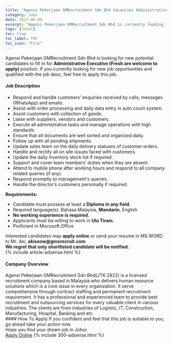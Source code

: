 ```yaml
---
title: "Agensi Pekerjaan GMRecruitment Sdn Bhd Vacancies Administrative Executive (Fresh are welcome to apply)" 
category: Jobs 
date: 2021-06-04 
excerpt: "Agensi Pekerjaan GMRecruitment Sdn Bhd is currently looking for suitable person to fill in the Administrative Executive (Fresh are welcome to apply) which based in Johor" 
tags: [Johor] 
toc: true 
toc_label: TOC 
toc_icon: "fire" 
--- 
```


<p>Agensi Pekerjaan GMRecruitment Sdn Bhd is looking for new potential candidates to fill in for <b>Administrative Executive (Fresh are welcome to apply)</b> position. If you currently looking for new job opportunities and qualified with the job desc, feel free to apply this job.
</p><div><div><h4>Job Description</h4></div><div><div><span><div><div><ul><li>Respond and handle customers&#8217; enquiries received by calls, messages (WhatsApp) and emails.</li><li>Assist with order processing and daily data entry in auto count system.</li><li>Assist customers with collection of goods.</li><li>Liaise with suppliers, vendors and customers.</li><li>Execute all administrative tasks and manage operations with high standards.</li><li>Ensure that all documents are well sorted and organized daily.</li><li>Follow up with all pending shipments.</li><li>Update sales team on the daily delivery statuses of customer orders.</li><li>Handle and rectify all on site issues faced with customers.</li><li>Update the daily inventory stock list if required.</li><li>Support and cover team members&#8217; duties when they are absent.</li><li>Attend to mobile phone after working hours and respond to all company related queries (if any).</li><li>Respond promptly to management's queries.</li><li>Handle the director&#8217;s customers personally if required.</li></ul><div><strong>Requirements:</strong></div><ul><li>Candidate must possess at least a<strong> Diploma in any field.</strong></li><li>Required language(s): Bahasa Malaysia, <strong>Mandarin</strong>, English</li><li><strong>No working experience is required.</strong></li><li>Applicants must be willing to work in <strong>Ulu Tiram.</strong></li><li>Proficient in Microsoft Office</li></ul><div>Interested candidates may <strong>apply online</strong> or send your resume in MS WORD to Mr. Aki, <strong>akiseow@gmsrecruit.com</strong></div><div><strong>We regret that only shortlisted candidate will be notified.</strong></div></div></div></span></div></div></div> 
{% include article-adsense.html %} 
<div><div><h4>Company Overview</h4></div><div><div><span><div><div>
	Agensi Pekerjaan GMRecruitment Sdn Bhd(JTK:2922) is a licensed recruitment company based in Malaysia who delivers human resource solutions which is a core issue in every organization. It serve comprehensive through contract staffing and permanent recruitment requirement. It has a professional and experienced team to provide best recruitment and outsourcing services for every valuable client in various industries. The clients are from industries of Logistic, IT, Construction, Manufacturing, Hospital, Banking and etc.&#160;</div></div></span></div></div></div> 
#### How To Apply 
If you confident and feel that this job is suitable to you, go ahead take your action now. <br/> 
Hope you find your dream job in Johor. <br/> 
<a href="https://www.jobstreet.com.my/en/job/administrative-executive-fresh-are-welcome-to-apply-4583207?jobId=jobstreet-my-job-4583207&" class="btn btn--info" target="_blank" rel="nofollow noopenner">Apply Online</a> 
{% include 300-adsense.html %} 